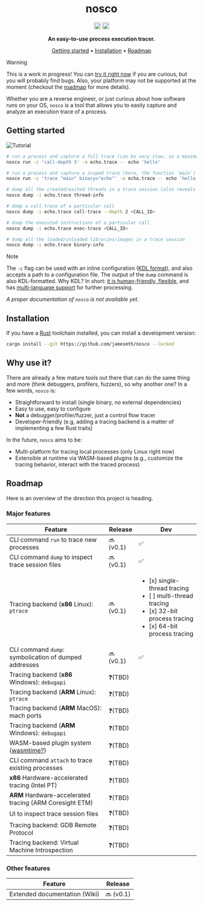 <div align="center">

# nosco

[<img alt="version" src="https://img.shields.io/crates/v/nosco-cli.svg?style=for-the-badge&color=fc8d62&logo=rust" height="18">](https://crates.io/crates/nosco-cli)
[<img alt="msrv" src="https://img.shields.io/crates/msrv/nosco-cli.svg?style=for-the-badge&color=lightgray" height="18">](https://blog.rust-lang.org/2025/02/20/Rust-1.85.0/)

**An easy-to-use process execution tracer.**

[Getting started](#getting-started) •
[Installation](#installation) •
[Roadmap](#roadmap)

</div>

> [!WARNING]
> This is a work in progress! You can [try it right now](#installation) if you are curious,
> but you will probably find bugs. Also, your platform may not be supported at the moment (checkout
> the [roadmap](#roadmap) for more details).

Whether you are a reverse engineer, or just curious about how software runs on your OS, `nosco`
is a tool that allows you to easily capture and analyze an execution trace of a process. 

## Getting started

![Tutorial](https://github.com/user-attachments/assets/1eb5c85f-9b86-4435-bfc0-1fcb8b960847)

```sh
# run a process and capture a full trace (can be very slow, so a maximum call depth is specified)
nosco run -c 'call-depth 3' -o echo.trace -- echo 'hello'

# run a process and capture a scoped trace (here, the function `main`)
nosco run -c 'trace "main" binary="echo"' -o echo.trace -- echo 'hello'

# dump all the created/exited threads in a trace session (also reveals the root call IDs of the trace)
nosco dump -i echo.trace thread-info

# dump a call trace of a particular call
nosco dump -i echo.trace call-trace --depth 2 <CALL_ID>

# dump the executed instructions of a particular call
nosco dump -i echo.trace exec-trace <CALL_ID>

# dump all the loaded/unloaded libraries/images in a trace session
nosco dump -i echo.trace binary-info
```

> [!NOTE]
> The `-c` flag can be used with an inline configuration ([KDL format](https://kdl.dev/)), and also
> accepts a path to a configuration file. The output of the `dump` command is also KDL-formatted.
> Why KDL? In short: [it is human-friendly, flexible](https://kdl.dev/#faq), and has
> [multi-language support](https://kdl.dev/#implementations) for further processing.

*A proper documentation of `nosco` is not available yet.*

## Installation

If you have a [Rust](https://rustup.rs/) toolchain installed, you can install a development version:
```sh
cargo install --git https://github.com/jamesmth/nosco --locked
```

## Why use it?

There are already a few mature tools out there that can do the same thing and more (think
debuggers, profilers, fuzzers), so why another one?  In a few words, `nosco` is:
- Straightforward to install (single binary, no external dependencies)
- Easy to use, easy to configure
- **Not** a debugger/profiler/fuzzer, just a control flow tracer
- Developer-friendly (e.g, adding a tracing backend is a matter of implementing a few Rust traits)

In the future, `nosco` aims to be:
- Multi-platform for tracing local processes (only Linux right now)
- Extensible at runtime via WASM-based plugins (e.g., customize the tracing behavior, interact with
the traced process)

## Roadmap

Here is an overview of the direction this project is heading.

### Major features
  
| Feature                                                  | Release   | Dev |
|----------------------------------------------------------|-----------|-----|
| CLI command `run` to trace new processes                 | 🔜 (v0.1) | ✅ |
| CLI command `dump` to inspect trace session files        | 🔜 (v0.1) | ✅ |
| Tracing backend (**x86** Linux): `ptrace`                | 🔜 (v0.1) | <ul><li>[x] single-thread tracing</li><li>[ ] multi-thread tracing</li><li>[x] 32-bit process tracing</li><li>[x] 64-bit process tracing</li></ul> |
| CLI command `dump`: symbolication of dumped addresses    | 🔜 (v0.1) | ✅ |
| Tracing backend (**x86** Windows): `debugapi`            | ❓(TBD)   |    |
| Tracing backend (**ARM** Linux): `ptrace`                | ❓(TBD)   |    |
| Tracing backend (**ARM** MacOS): mach ports              | ❓(TBD)   |    |
| Tracing backend (**ARM** Windows): `debugapi`            | ❓(TBD)   |    |
| WASM-based plugin system ([wasmtime?])                   | ❓(TBD)   |    |
| CLI command `attach` to trace existing processes         | ❓(TBD)   |    |
| **x86** Hardware-accelerated tracing (Intel PT)          | ❓(TBD)   |    |
| **ARM** Hardware-accelerated tracing (ARM Coresight ETM) | ❓(TBD)   |    |
| UI to inspect trace session files                        | ❓(TBD)   |    |
| Tracing backend: GDB Remote Protocol                     | ❓(TBD)   |    |
| Tracing backend: Virtual Machine Introspection           | ❓(TBD)   |    |

[wasmtime?]: https://component-model.bytecodealliance.org/runtimes/wasmtime.html

### Other features
  
| Feature                       | Release    | 
|-------------------------------|------------|
| Extended documentation (Wiki) | 🔜 (v0.1) |
